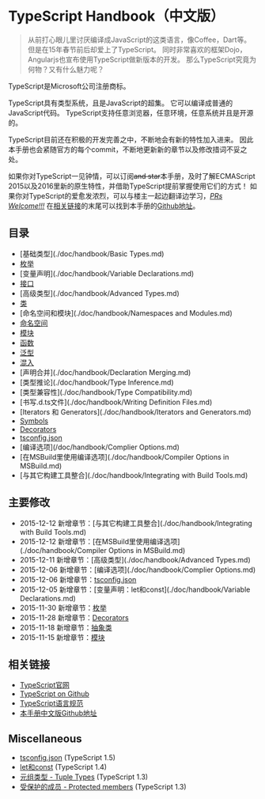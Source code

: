 # TypeScript Handbook（中文版）

> 从前打心眼儿里讨厌编译成JavaScript的这类语言，像Coffee，Dart等。
> 但是在15年春节前后却爱上了TypeScript。
> 同时非常喜欢的框架Dojo，Angularjs也宣布使用TypeScript做新版本的开发。
> 那么TypeScript究竟为何物？又有什么魅力呢？

TypeScript是Microsoft公司注册商标。

TypeScript具有类型系统，且是JavaScript的超集。
它可以编译成普通的JavaScript代码。
TypeScript支持任意浏览器，任意环境，任意系统并且是开源的。

TypeScript目前还在积极的开发完善之中，不断地会有新的特性加入进来。
因此本手册也会紧随官方的每个commit，不断地更新新的章节以及修改措词不妥之处。

如果你对TypeScript一见钟情，可以订阅~~and star~~本手册，及时了解ECMAScript 2015以及2016里新的原生特性，并借助TypeScript提前掌握使用它们的方式！
如果你对TypeScript的爱愈发浓烈，可以与楼主一起边翻译边学习，*[PRs Welcome!!!](https://github.com/zhongsp/TypeScript/pulls)*
在[相关链接](#相关链接)的末尾可以找到本手册的[Github地址](https://github.com/zhongsp/TypeScript)。


## 目录

* [基础类型](./doc/handbook/Basic Types.md)
* [枚举](./doc/handbook/Enums.md)
* [变量声明](./doc/handbook/Variable Declarations.md)
* [接口](./doc/handbook/Interfaces.md)
* [高级类型](./doc/handbook/Advanced Types.md)
* [类](./doc/handbook/Classes.md)
* [命名空间和模块](./doc/handbook/Namespaces and Modules.md)
* [命名空间](./doc/handbook/Namespaces.md)
* [模块](./doc/handbook/Modules.md)
* [函数](./doc/handbook/Functions.md)
* [泛型](./doc/handbook/Generics.md)
* [混入](./doc/handbook/Mixins.md)
* [声明合并](./doc/handbook/Declaration Merging.md)
* [类型推论](./doc/handbook/Type Inference.md)
* [类型兼容性](./doc/handbook/Type Compatibility.md)
* [书写.d.ts文件](./doc/handbook/Writing Definition Files.md)
* [Iterators 和 Generators](./doc/handbook/Iterators and Generators.md)
* [Symbols](./doc/handbook/Symbols.md)
* [Decorators](./doc/handbook/Decorators.md)
* [tsconfig.json](./doc/handbook/tsconfig.json.md)
* [编译选项](/doc/handbook/Complier Options.md)
* [在MSBuild里使用编译选项](./doc/handbook/Compiler Options in MSBuild.md)
* [与其它构建工具整合](./doc/handbook/Integrating with Build Tools.md)


## 主要修改

* 2015-12-12 新增章节：[与其它构建工具整合](./doc/handbook/Integrating with Build Tools.md)
* 2015-12-12 新增章节：[在MSBuild里使用编译选项](./doc/handbook/Compiler Options in MSBuild.md)
* 2015-12-11 新增章节：[高级类型](./doc/handbook/Advanced Types.md)
* 2015-12-06 新增章节：[编译选项](./doc/handbook/Complier Options.md)
* 2015-12-06 新增章节：[tsconfig.json](./doc/handbook/tsconfig.json.md)
* 2015-12-05 新增章节：[变量声明：let和const](./doc/handbook/Variable Declarations.md)
* 2015-11-30 新增章节：[枚举](./doc/handbook/Enums.md)
* 2015-11-28 新增章节：[Decorators](./doc/handbook/Decorators.md)
* 2015-11-18 新增章节：[抽象类](./doc/handbook/Classes.md#抽象类)
* 2015-11-15 新增章节：[模块](./doc/handbook/Modules.md)


## 相关链接

* [TypeScript官网](http://typescriptlang.org)
* [TypeScript on Github](https://github.com/Microsoft/TypeScript)
* [TypeScript语言规范](https://github.com/Microsoft/TypeScript/blob/master/doc/spec.md)
* [本手册中文版Github地址](https://github.com/zhongsp/TypeScript)


## Miscellaneous

* [tsconfig.json](https://github.com/zhongsp/TypeScript/tree/master/doc/tsconfig.json.md) (TypeScript 1.5)
* [let和const](https://github.com/zhongsp/TypeScript/tree/master/doc/let_and_const.md) (TypeScript 1.4)
* [元组类型 - Tuple Types](https://github.com/zhongsp/TypeScript/tree/master/doc/tuple_types.md) (TypeScript 1.3) 
* [受保护的成员 - Protected members](https://github.com/zhongsp/TypeScript/tree/master/doc/protected.md) (TypeScript 1.3) 

